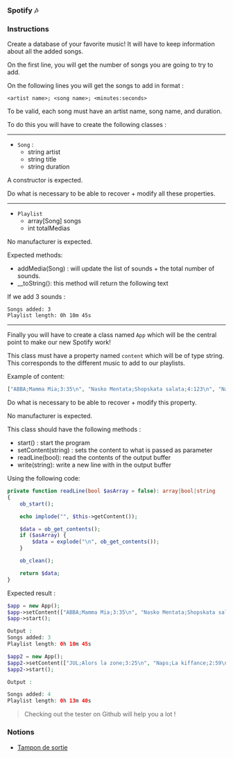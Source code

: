 ### Spotify 🎶

### Instructions

Create a database of your favorite music! It will have to keep information about all the added songs.

On the first line, you will get the number of songs you are going to try to add.

On the following lines you will get the songs to add in format :

`<artist name>; <song name>; <minutes:seconds>`

To be valid, each song must have an artist name, song name, and duration.

To do this you will have to create the following classes :

---

-   `Song` :
    -   string artist
    -   string title
    -   string duration

A constructor is expected.

Do what is necessary to be able to recover + modify all these properties.

---

-   `Playlist`
    -   array[Song] songs
    -   int totalMedias

No manufacturer is expected.

Expected methods:

-   addMedia(Song) : will update the list of sounds + the total number of sounds.
-   \_\_toString(): this method will return the following text

If we add 3 sounds :

```
Songs added: 3
Playlist length: 0h 10m 45s
```

---

Finally you will have to create a class named `App` which will be the central point to make our new Spotify work!

This class must have a property named `content` which will be of type string. This corresponds to the different music to add to our playlists.

Example of content:

```php
["ABBA;Mamma Mia;3:35\n", "Nasko Mentata;Shopskata salata;4:123\n", "Nasko Mentata;Shopskata salata;4:12"];
```

Do what is necessary to be able to recover + modify this property.

No manufacturer is expected.

This class should have the following methods :

-   start() : start the program
-   setContent(string) : sets the content to what is passed as parameter
-   readLine(bool): read the contents of the output buffer
-   write(string): write a new line with in the output buffer

Using the following code:

```php
private function readLine(bool $asArray = false): array|bool|string
{
    ob_start();

    echo implode("", $this->getContent());

    $data = ob_get_contents();
    if ($asArray) {
        $data = explode("\n", ob_get_contents());
    }

    ob_clean();

    return $data;
}
```

Expected result :

```php
$app = new App();
$app->setContent(["ABBA;Mamma Mia;3:35\n", "Nasko Mentata;Shopskata salata;4:123\n", "Nasko Mentata;Shopskata salata;4:12"]);
$app->start();

Output :
Songs added: 3
Playlist length: 0h 10m 45s

$app2 = new App();
$app2->setContent(["JUL;Alors la zone;3:25\n", "Naps;La kiffance;2:59\n", "2TH;Si seulement;4:09\n", "Vayn;24H chrono;3:48"]);
$app2->start();

Output :

Songs added: 4
Playlist length: 0h 13m 40s
```

> Checking out the tester on Github will help you a lot !

### Notions

-   [Tampon de sortie](https://tutowebdesign.com/flux-sortie-php.php)
